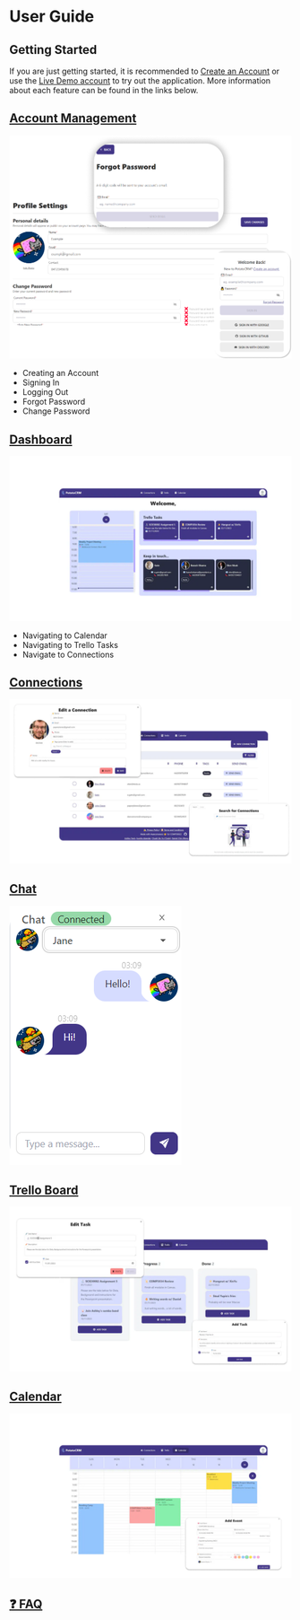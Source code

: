 # User Guide

## Getting Started
If you are just getting started, it is recommended to [Create an Account](/docs/auth.md#creating-an-account) or use the [Live Demo account](/README.md#live-demo) to try out the application. More information about each feature can be found in the links below.

## [Account Management](/docs/auth.md)
[![](/readme-images/auth.png)](/docs/auth.md)
* Creating an Account
* Signing In
* Logging Out
* Forgot Password
* Change Password

## [Dashboard](/docs/dashboard.md)
[![image](/readme-images/dashboard.png)](/docs/dashboard.md)
* Navigating to Calendar
* Navigating to Trello Tasks
* Navigate to Connections

## [Connections](/docs/connections.md)

[![image](/readme-images/connections.png)](/docs/connections.md)

## [Chat](/docs/connections.md)

[![chat123](/readme-images/chat.png)](/docs/connections.md)

## [Trello Board](/docs/trello.md)

[![image](/readme-images/trello.png)](/docs/trello.md)

## [Calendar](/docs/calendar.md)

[![image](/readme-images/calendar.png)](/docs/calendar.md)

## [❓ FAQ](/docs/faq.md)
